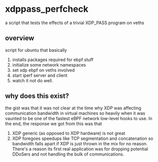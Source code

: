 # xdppass_perfcheck
a script that tests the effects of a trivial XDP_PASS program on veths

## overview
script for ubuntu that basically
1. installs packages required for ebpf stuff
2. initialize some network namespaces
3. set xdp ebpf on veths involved
4. start iperf server and client
5. watch it not do well. 

## why does this exist?
the gist was that it was not clear at the time why XDP was affecting 
communication bandwidth in virtual machines so heavily when it was 
vaunted to be one of the fastest eBPF network low-level hooks to use. 
In the end, the response we got from this was that 
1. XDP generic (as opposed to XDP hardware) is not great
2. XDP foregoes speedups like TCP segmentation and concatenation so
   bandwidth falls apart if XDP is just thrown in the mix for no 
   reason. There's a reason its first real application was for dropping
   potential DDoSers and not handling the bulk of communications. 
